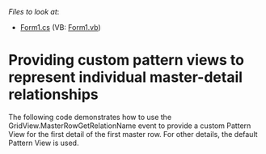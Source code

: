 <!-- default file list -->
*Files to look at*:

* [Form1.cs](./CS/Form1.cs) (VB: [Form1.vb](./VB/Form1.vb))
<!-- default file list end -->
# Providing custom pattern views to represent individual master-detail relationships


<p>The following code demonstrates how to use the GridView.MasterRowGetRelationName event to provide a custom Pattern View for the first detail of the first master row. For other details, the default Pattern View is used.</p>

<br/>


